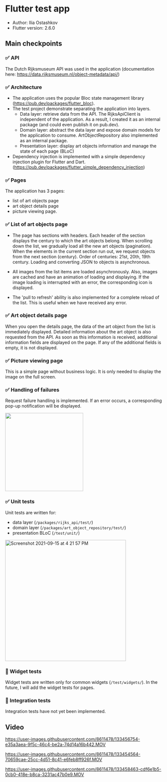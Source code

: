 # Flutter test app

* Author: Ilia Ostashkov
* Flutter version: 2.6.0

## Main checkpoints

### ✅ API

The Dutch Rijksmuseum API was used in the application (documentation here: https://data.rijksmuseum.nl/object-metadata/api/)

### ✅ Architecture

- The application uses the popular Bloc state management library (https://pub.dev/packages/flutter_bloc).
- The test project demonstrate separating the application into layers.
    - Data layer: retrieve data from the API. The RijksApiClient is independent of the application. As a result, I created it as an internal package (and could even publish it on pub.dev).
    - Domain layer: abstract the data layer and expose domain models for the application to consume. ArtObjectRepository also implemented as an internal package. 
    - Presentation layer: display art objects information and manage the state of each page (BLoC)
- Dependency injection is implemented with a simple dependency injection plugin for Flutter and Dart.(https://pub.dev/packages/flutter_simple_dependency_injection)

### ✅ Pages

The application has 3 pages: 
* list of art objects page
* art object details page
* picture viewing page.

### ✅ List of art objects page

- The page has sections with headers. Each header of the section displays the century to which the art objects belong. When scrolling down the list, we gradually load all the new art objects (pagination). When the elements in the current section run out, we request objects from the next section (century). Order of centuries: 21st, 20th, 19th century. Loading and converting JSON to objects is asynchronous.

- All images from the list items are loaded asynchronously. Also, images are cached and have an animation of loading and displaying. If the image loading is interrupted with an error, the corresponding icon is displayed.

- The 'pull to refresh' ability is also implemented for a complete reload of the list. This is useful when we have received any error.

### ✅ Art object details page

When you open the details page, the data of the art object from the list is immediately displayed. Detailed information about the art object is also requested from the API. As soon as this information is received, additional information fields are displayed on the page. If any of the additional fields is empty, it is not displayed.

### ✅ Picture viewing page

This is a simple page without business logic. It is only needed to display the image on the full screen.

### ✅ Handling of failures

Request failure handling is implemented. If an error occurs, a corresponding pop-up notification will be displayed.

<img src="https://user-images.githubusercontent.com/8611478/133454847-f74d60a0-8390-4bf1-8265-5e50dbbb1bb1.PNG" width="250">

### ✅ Unit tests

Unit tests are written for:
- data layer (`/packages/rijks_api/test/`)
- domain layer (`/packages/art_object_repository/test/`)
- presentation BLoC (`/test/unit/`)

<img width="387" alt="Screenshot 2021-09-15 at 4 21 57 PM" src="https://user-images.githubusercontent.com/8611478/133454790-a0c02cf5-edaa-44b2-a847-aaef6efcced8.png">

### 📌 Widget tests

Widget tests are written only for common widgets (`/test/widgets/`). In the future, I will add the widget tests for pages.

### 📌 Integration tests

Integration tests have not yet been implemented.

## Video

https://user-images.githubusercontent.com/8611478/133456754-e35a3aea-9f5c-46c4-be2a-74d14a16b442.MOV

https://user-images.githubusercontent.com/8611478/133454564-70659cae-25cc-4d51-8c41-e6feb8ff926f.MOV

https://user-images.githubusercontent.com/8611478/133458463-cdf6e1b5-0cb0-418e-b8ca-3231ac47b0e9.MOV
